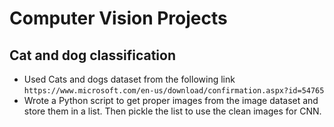 # Computer Vision Projects

## Cat and dog classification
- Used Cats and dogs dataset from the following link
   `https://www.microsoft.com/en-us/download/confirmation.aspx?id=54765 `
- Wrote a Python script to get proper images from the image dataset and store them in a list. Then pickle the list to use the clean images for CNN.
